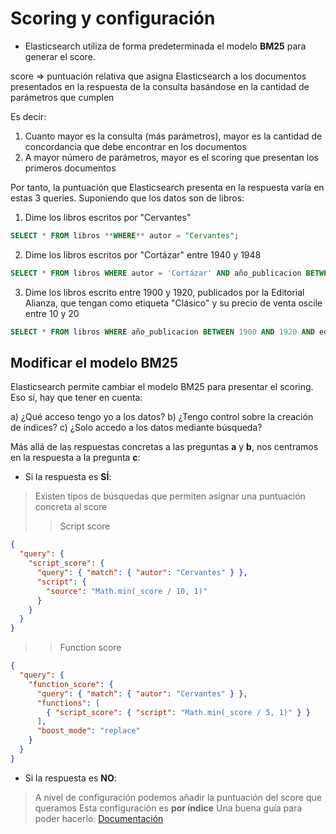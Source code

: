 # Scoring y configuración

- Elasticsearch utiliza de forma predeterminada el modelo **BM25** para generar el score.

score => puntuación relativa que asigna Elasticsearch a los documentos presentados en la respuesta de la consulta basándose en la cantidad de parámetros que cumplen

Es decir:

1) Cuanto mayor es la consulta (más parámetros), mayor es la cantidad de concordancia que debe encontrar en los documentos
2) A mayor número de parámetros, mayor es el scoring que presentan los primeros documentos

 Por tanto, la puntuación que Elasticsearch presenta en la respuesta varía en estas 3 queries. Suponiendo que los datos son de libros:

 1) Dime los libros escritos por "Cervantes"
~~~sql
SELECT * FROM libros **WHERE** autor = "Cervantes";
~~~

2) Dime los libros escritos por "Cortázar" entre 1940 y 1948
~~~sql
SELECT * FROM libros WHERE autor = 'Cortázar' AND año_publicacion BETWEEN 1940 AND 1948;
~~~

3) Dime los libros escrito entre 1900 y 1920, publicados por la Editorial Alianza, que tengan como etiqueta "Clásico" y su precio de venta oscile entre 10 y 20
~~~sql
SELECT * FROM libros WHERE año_publicacion BETWEEN 1900 AND 1920 AND editorial = 'Alianza' AND etiqueta = 'Clásico' AND precio_venta BETWEEN 10 AND 20;
~~~


## Modificar el modelo BM25

Elasticsearch permite cambiar el modelo BM25 para presentar el scoring. Eso sí, hay que tener en cuenta:

a) ¿Qué acceso tengo yo a los datos?
b) ¿Tengo control sobre la creación de índices? 
c) ¿Solo accedo a los datos mediante búsqueda?

Más allá de las respuestas concretas a las preguntas **a** y **b**, nos centramos en la respuesta a la pregunta **c**:

- Si la respuesta es **SÍ**:

> Existen tipos de búsquedas que permiten asignar una puntuación concreta al score
>> Script score
  ~~~json
  {
    "query": {
      "script_score": {
        "query": { "match": { "autor": "Cervantes" } },
        "script": {
          "source": "Math.min(_score / 10, 1)"
        }
      }
    }
  }
  ~~~
 >> Function score
  ~~~json
  {
    "query": {
      "function_score": {
        "query": { "match": { "autor": "Cervantes" } },
        "functions": [
          { "script_score": { "script": "Math.min(_score / 5, 1)" } }
        ],
        "boost_mode": "replace"
      }
    }
  }
  ~~~

- Si la respuesta es **NO**:

> A nivel de configuración podemos añadir la puntuación del score que queramos
> Esta configuración es **por índice**
> Una buena guía para poder hacerlo: [Documentación](https://www.elastic.co/docs/reference/elasticsearch/index-settings/similarity)
